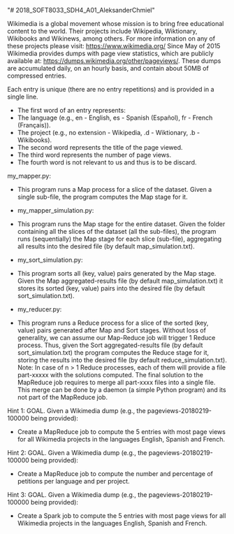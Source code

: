 "# 2018_SOFT8033_SDH4_A01_AleksanderChmiel" 

Wikimedia is a global movement whose mission is to bring free educational content to the
world. Their projects include Wikipedia, Wiktionary, Wikibooks and Wikinews, among others.
For more information on any of these projects please visit: https://www.wikimedia.org/
Since May of 2015 Wikimedia provides dumps with page view statistics, which are publicly
available at: https://dumps.wikimedia.org/other/pageviews/. These dumps are accumulated
daily, on an hourly basis, and contain about 50MB of compressed entries. 

Each entry is unique (there are no entry repetitions) and is provided in a single line.
- The first word of an entry represents:
- The language (e.g., en - English, es - Spanish (Español), fr - French (Français)).
- The project (e.g., no extension - Wikipedia, .d - Wiktionary, .b - Wikibooks).
- The second word represents the title of the page viewed.
- The third word represents the number of page views.
- The fourth word is not relevant to us and thus is to be discard. 

my_mapper.py:
- This program runs a Map process for a slice of the dataset.
Given a single sub-file, the program computes the Map stage for it.

- my_mapper_simulation.py:
- This program runs the Map stage for the entire dataset.
Given the folder containing all the slices of the dataset (all the sub-files), the
program runs (sequentially) the Map stage for each slice (sub-file), aggregating
all results into the desired file (by default map_simulation.txt). 

- my_sort_simulation.py:
- This program sorts all (key, value) pairs generated by the Map stage.
Given the Map aggregated-results file (by default map_simulation.txt) it stores
its sorted (key, value) pairs into the desired file (by default sort_simulation.txt).

- my_reducer.py:
- This program runs a Reduce process for a slice of the sorted (key, value) pairs
generated after Map and Sort stages.
Without loss of generality, we can assume our Map-Reduce job will trigger 1
Reduce process. Thus, given the Sort aggregated-results file (by default
sort_simulation.txt) the program computes the Reduce stage for it, storing the
results into the desired file (by default reduce_simulation.txt).
Note: In case of n > 1 Reduce processes, each of them will provide a file
part-xxxxx with the solutions computed. The final solution to the MapReduce job
requires to merge all part-xxxx files into a single file. This merge can be done by
a daemon (a simple Python program) and its not part of the MapReduce job.

Hint 1:
GOAL.
Given a Wikimedia dump (e.g., the pageviews-20180219-100000 being provided):
- Create a MapReduce job to compute the 5 entries with most page views for all
Wikimedia projects in the languages English, Spanish and French. 

Hint 2:
GOAL.
Given a Wikimedia dump (e.g., the pageviews-20180219-100000 being provided):
- Create a MapReduce job to compute the number and percentage of petitions per
language and per project.

Hint 3:
GOAL.
Given a Wikimedia dump (e.g., the pageviews-20180219-100000 being provided):
- Create a Spark job to compute the 5 entries with most page views for all Wikimedia
projects in the languages English, Spanish and French. 
